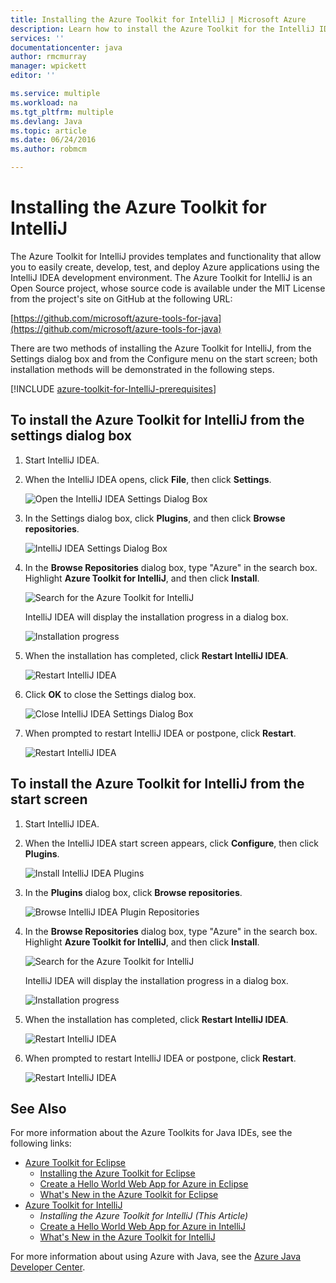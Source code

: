 ```yaml
---
title: Installing the Azure Toolkit for IntelliJ | Microsoft Azure
description: Learn how to install the Azure Toolkit for the IntelliJ IDEA.
services: ''
documentationcenter: java
author: rmcmurray
manager: wpickett
editor: ''

ms.service: multiple
ms.workload: na
ms.tgt_pltfrm: multiple
ms.devlang: Java
ms.topic: article
ms.date: 06/24/2016
ms.author: robmcm

---
```

# Installing the Azure Toolkit for IntelliJ
The Azure Toolkit for IntelliJ provides templates and functionality that allow you to easily create, develop, test, and deploy Azure applications using the IntelliJ IDEA development environment. The Azure Toolkit for IntelliJ is an Open Source project, whose source code is available under the MIT License from the project's site on GitHub at the following URL:

[https://github.com/microsoft/azure-tools-for-java](https://github.com/microsoft/azure-tools-for-java)

There are two methods of installing the Azure Toolkit for IntelliJ, from the Settings dialog box and from the Configure menu on the start screen; both installation methods will be demonstrated in the following steps.

[!INCLUDE [azure-toolkit-for-IntelliJ-prerequisites](../includes/azure-toolkit-for-intellij-prerequisites.md)]

## To install the Azure Toolkit for IntelliJ from the settings dialog box
1. Start IntelliJ IDEA.
2. When the IntelliJ IDEA opens, click **File**, then click **Settings**.
   
    ![Open the IntelliJ IDEA Settings Dialog Box](./media/azure-toolkit-for-intellij-installation/01-intellij-file-settings.png)
3. In the Settings dialog box, click **Plugins**, and then click **Browse repositories**.
   
    ![IntelliJ IDEA Settings Dialog Box](./media/azure-toolkit-for-intellij-installation/02-intellij-settings-dialog.png)
4. In the **Browse Repositories** dialog box, type "Azure" in the search box. Highlight **Azure Toolkit for IntelliJ**, and then click **Install**.
   
    ![Search for the Azure Toolkit for IntelliJ](./media/azure-toolkit-for-intellij-installation/03-intellij-browse-repositories.png)
   
    IntelliJ IDEA will display the installation progress in a dialog box.
   
    ![Installation progress](./media/azure-toolkit-for-intellij-installation/04-install-progress.png)
5. When the installation has completed, click **Restart IntelliJ IDEA**.
   
    ![Restart IntelliJ IDEA](./media/azure-toolkit-for-intellij-installation/05-restart-intellij.png)
6. Click **OK** to close the Settings dialog box.
   
    ![Close IntelliJ IDEA Settings Dialog Box](./media/azure-toolkit-for-intellij-installation/06-intellij-settings-dialog.png)
7. When prompted to restart IntelliJ IDEA or postpone, click **Restart**.
   
    ![Restart IntelliJ IDEA](./media/azure-toolkit-for-intellij-installation/07-restart-intellij.png)

## To install the Azure Toolkit for IntelliJ from the start screen
1. Start IntelliJ IDEA.
2. When the IntelliJ IDEA start screen appears, click **Configure**, then click **Plugins**.
   
    ![Install IntelliJ IDEA Plugins](./media/azure-toolkit-for-intellij-installation/01-intellij-configure-dropdown.png)
3. In the **Plugins** dialog box, click **Browse repositories**.
   
    ![Browse IntelliJ IDEA Plugin Repositories](./media/azure-toolkit-for-intellij-installation/02-intellij-plugins-dialog.png)
4. In the **Browse Repositories** dialog box, type "Azure" in the search box. Highlight **Azure Toolkit for IntelliJ**, and then click **Install**.
   
    ![Search for the Azure Toolkit for IntelliJ](./media/azure-toolkit-for-intellij-installation/03-intellij-browse-repositories.png)
   
    IntelliJ IDEA will display the installation progress in a dialog box.
   
    ![Installation progress](./media/azure-toolkit-for-intellij-installation/04-install-progress.png)
5. When the installation has completed, click **Restart IntelliJ IDEA**.
   
    ![Restart IntelliJ IDEA](./media/azure-toolkit-for-intellij-installation/05-restart-intellij.png)
6. When prompted to restart IntelliJ IDEA or postpone, click **Restart**.
   
    ![Restart IntelliJ IDEA](./media/azure-toolkit-for-intellij-installation/07-restart-intellij.png)

## See Also
For more information about the Azure Toolkits for Java IDEs, see the following links:

* [Azure Toolkit for Eclipse](azure-toolkit-for-eclipse.md)
  * [Installing the Azure Toolkit for Eclipse](azure-toolkit-for-eclipse-installation.md)
  * [Create a Hello World Web App for Azure in Eclipse](app-service-web/app-service-web-eclipse-create-hello-world-web-app.md)
  * [What's New in the Azure Toolkit for Eclipse](azure-toolkit-for-eclipse-whats-new.md)
* [Azure Toolkit for IntelliJ](azure-toolkit-for-intellij.md)
  * *Installing the Azure Toolkit for IntelliJ (This Article)*
  * [Create a Hello World Web App for Azure in IntelliJ](app-service-web/app-service-web-intellij-create-hello-world-web-app.md)
  * [What's New in the Azure Toolkit for IntelliJ](azure-toolkit-for-intellij-whats-new.md)

For more information about using Azure with Java, see the [Azure Java Developer Center](https://azure.microsoft.com/develop/java/).

<!-- URL List -->

[Azure Toolkit for Eclipse]: ./azure-toolkit-for-eclipse.md
[Azure Toolkit for IntelliJ]: ./azure-toolkit-for-intellij.md
[Create a Hello World Web App for Azure in Eclipse]: ./app-service-web/app-service-web-eclipse-create-hello-world-web-app.md
[Create a Hello World Web App for Azure in IntelliJ]: ./app-service-web/app-service-web-intellij-create-hello-world-web-app.md
[Installing the Azure Toolkit for Eclipse]: ./azure-toolkit-for-eclipse-installation.md
[Installing the Azure Toolkit for IntelliJ]: ./azure-toolkit-for-intellij-installation.md
[What's New in the Azure Toolkit for Eclipse]: ./azure-toolkit-for-eclipse-whats-new.md
[What's New in the Azure Toolkit for IntelliJ]: ./azure-toolkit-for-intellij-whats-new.md

[Azure Java Developer Center]: https://azure.microsoft.com/develop/java/

<!-- IMG List -->

[01a]: ./media/azure-toolkit-for-intellij-installation/01-intellij-file-settings.png
[01b]: ./media/azure-toolkit-for-intellij-installation/01-intellij-configure-dropdown.png
[02a]: ./media/azure-toolkit-for-intellij-installation/02-intellij-settings-dialog.png
[02b]: ./media/azure-toolkit-for-intellij-installation/02-intellij-plugins-dialog.png
[03]: ./media/azure-toolkit-for-intellij-installation/03-intellij-browse-repositories.png
[04]: ./media/azure-toolkit-for-intellij-installation/04-install-progress.png
[05]: ./media/azure-toolkit-for-intellij-installation/05-restart-intellij.png
[06]: ./media/azure-toolkit-for-intellij-installation/06-intellij-settings-dialog.png
[07]: ./media/azure-toolkit-for-intellij-installation/07-restart-intellij.png
